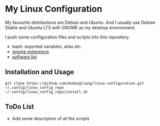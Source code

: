 # My Linux Configuration

My favourite distributions are Debian and Ubuntu. And I usually use Debian Stable and Ubuntu LTS with GNOME as my desktop environment.

I push some configuration files and scripts into this repository.

- bash: exported variables, alias etc.
- [gnome extensions](https://mudongliang.github.io/2023/06/28/my-favourite-gnome-extensions.html)
- [software list](https://mudongliang.github.io/2018/12/16/popular-software.html) 

## Installation and Usage

```
git clone https://github.com/mudongliang/linux-configuration.git ~/.config/linux_config_repo
~/.config/linux_config_repo/install.sh
```

## ToDo List

- Add some description of all the scripts

